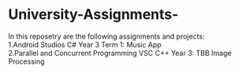 # University-Assignments-
In this reposetry are the following assignments and projects:  
1.Android Studios C# Year 3 Term 1: Music App  
2.Parallel and Concurrent Programming VSC C++ Year 3: TBB Image Processing   

